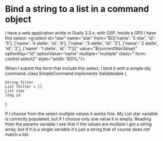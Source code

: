 
# Bind a string to a list in a command object

I have a web application writte in Grails 3.3.x. with GSP.
Inside a GPS I have this select:
<g:select id="star" name="star"
          from="${[['name': '5 star', 'id': '5'], ['name': '4 stelle', 'id': '4'], ['name': '3 stelle', 'id': '3'], ['name': '2 stelle', 'id': '2'], ['name': '1 stelle', 'id': '1']]}"
          value="${currentStarValue}"
          optionKey="id" optionValue="name"
          multiple="multiple" class=" form-control select2" style="width: 100%;"/>

When I submit the form that include this select, I bind it with a simple obj command:
class SimpleCommand implements Validateable {

    String filter
    List lFilter = []
    List star
    long id
 }

If I choose from the select multiple values it works fine. My List star variable is correctly populated, but if I choose only one value it is empty.
Reading from the params variable I see that if the values are multiple I got a string array, but if it is a single variable it's just a string that of course does not match a list.

        